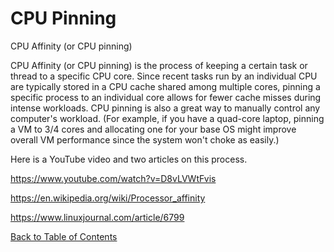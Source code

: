# CPU Pinning

CPU Affinity (or CPU pinning)

CPU Affinity (or CPU pinning) is the process of keeping a certain task or thread to a specific CPU core. 
Since recent tasks run by an individual CPU are typically stored in a CPU cache shared among multiple cores, 
pinning a specific process to an individual core allows for fewer cache misses during intense workloads. 
CPU pinning is also a great way to manually control any computer's workload. (For example, if you have a 
quad-core laptop, pinning a VM to 3/4 cores and allocating one for your base OS might improve overall VM 
performance since the system won't choke as easily.)

Here is a YouTube video and two articles on this process.

https://www.youtube.com/watch?v=D8vLVWtFvis

https://en.wikipedia.org/wiki/Processor_affinity

https://www.linuxjournal.com/article/6799

[Back to Table of Contents](https://github.com/Pomona-ITS/DailyChallenges/blob/main/README.md)
